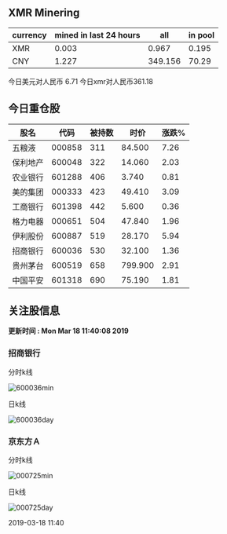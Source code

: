 ## XMR Minering

|currency|mined in last 24 hours|all|in pool|
|---|---|---|---|
|XMR|0.003|0.967|0.195|
|CNY|1.227|349.156|70.29|

今日美元对人民币 6.71	今日xmr对人民币361.18


## 今日重仓股 

|股名|代码|被持数|时价|涨跌%|
|---|---|---|---|---|
|五粮液|000858|311|84.500|7.26|
|保利地产|600048|322|14.060|2.03|
|农业银行|601288|406|3.740|0.81|
|美的集团|000333|423|49.410|3.09|
|工商银行|601398|442|5.600|0.36|
|格力电器|000651|504|47.840|1.96|
|伊利股份|600887|519|28.170|5.94|
|招商银行|600036|530|32.100|1.36|
|贵州茅台|600519|658|799.900|2.91|
|中国平安|601318|690|75.190|1.81|

## 关注股信息
**更新时间 : Mon Mar 18 11:40:08 2019**
### 招商银行 
分时k线

![600036min](http://image.sinajs.cn/newchart/min/n/sh600036.gif)

日k线

![600036day](http://image.sinajs.cn/newchart/daily/n/sh600036.gif)

### 京东方Ａ 
分时k线

![000725min](http://image.sinajs.cn/newchart/min/n/sz000725.gif)

日k线

![000725day](http://image.sinajs.cn/newchart/daily/n/sz000725.gif)

2019-03-18 11:40